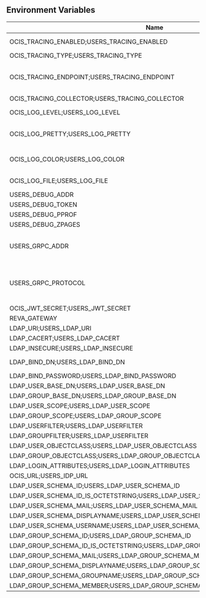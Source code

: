 ## Environment Variables

| Name | Type | Default Value | Description |
|------|------|---------------|-------------|
| OCIS_TRACING_ENABLED;USERS_TRACING_ENABLED | bool | false | Activates tracing.|
| OCIS_TRACING_TYPE;USERS_TRACING_TYPE | string |  | |
| OCIS_TRACING_ENDPOINT;USERS_TRACING_ENDPOINT | string |  | The endpoint to the tracing collector.|
| OCIS_TRACING_COLLECTOR;USERS_TRACING_COLLECTOR | string |  | |
| OCIS_LOG_LEVEL;USERS_LOG_LEVEL | string |  | The log level.|
| OCIS_LOG_PRETTY;USERS_LOG_PRETTY | bool | false | Activates pretty log output.|
| OCIS_LOG_COLOR;USERS_LOG_COLOR | bool | false | Activates colorized log output.|
| OCIS_LOG_FILE;USERS_LOG_FILE | string |  | The target log file.|
| USERS_DEBUG_ADDR | string | 127.0.0.1:9145 | |
| USERS_DEBUG_TOKEN | string |  | |
| USERS_DEBUG_PPROF | bool | false | |
| USERS_DEBUG_ZPAGES | bool | false | |
| USERS_GRPC_ADDR | string | 127.0.0.1:9144 | The address of the grpc service.|
| USERS_GRPC_PROTOCOL | string | tcp | The transport protocol of the grpc service.|
| OCIS_JWT_SECRET;USERS_JWT_SECRET | string |  | |
| REVA_GATEWAY | string | 127.0.0.1:9142 | |
| LDAP_URI;USERS_LDAP_URI | string | ldaps://localhost:9235 | |
| LDAP_CACERT;USERS_LDAP_CACERT | string | ~/.ocis/idm/ldap.crt | |
| LDAP_INSECURE;USERS_LDAP_INSECURE | bool | false | |
| LDAP_BIND_DN;USERS_LDAP_BIND_DN | string | uid=reva,ou=sysusers,o=libregraph-idm | |
| LDAP_BIND_PASSWORD;USERS_LDAP_BIND_PASSWORD | string |  | |
| LDAP_USER_BASE_DN;USERS_LDAP_USER_BASE_DN | string | ou=users,o=libregraph-idm | |
| LDAP_GROUP_BASE_DN;USERS_LDAP_GROUP_BASE_DN | string | ou=groups,o=libregraph-idm | |
| LDAP_USER_SCOPE;USERS_LDAP_USER_SCOPE | string | sub | |
| LDAP_GROUP_SCOPE;USERS_LDAP_GROUP_SCOPE | string | sub | |
| LDAP_USERFILTER;USERS_LDAP_USERFILTER | string |  | |
| LDAP_GROUPFILTER;USERS_LDAP_USERFILTER | string |  | |
| LDAP_USER_OBJECTCLASS;USERS_LDAP_USER_OBJECTCLASS | string | inetOrgPerson | |
| LDAP_GROUP_OBJECTCLASS;USERS_LDAP_GROUP_OBJECTCLASS | string | groupOfNames | |
| LDAP_LOGIN_ATTRIBUTES;USERS_LDAP_LOGIN_ATTRIBUTES |  | [uid mail] | |
| OCIS_URL;USERS_IDP_URL | string | https://localhost:9200 | |
| LDAP_USER_SCHEMA_ID;USERS_LDAP_USER_SCHEMA_ID | string | ownclouduuid | |
| LDAP_USER_SCHEMA_ID_IS_OCTETSTRING;USERS_LDAP_USER_SCHEMA_ID_IS_OCTETSTRING | bool | false | |
| LDAP_USER_SCHEMA_MAIL;USERS_LDAP_USER_SCHEMA_MAIL | string | mail | |
| LDAP_USER_SCHEMA_DISPLAYNAME;USERS_LDAP_USER_SCHEMA_DISPLAYNAME | string | displayname | |
| LDAP_USER_SCHEMA_USERNAME;USERS_LDAP_USER_SCHEMA_USERNAME | string | uid | |
| LDAP_GROUP_SCHEMA_ID;USERS_LDAP_GROUP_SCHEMA_ID | string | ownclouduuid | |
| LDAP_GROUP_SCHEMA_ID_IS_OCTETSTRING;USERS_LDAP_GROUP_SCHEMA_ID_IS_OCTETSTRING | bool | false | |
| LDAP_GROUP_SCHEMA_MAIL;USERS_LDAP_GROUP_SCHEMA_MAIL | string | mail | |
| LDAP_GROUP_SCHEMA_DISPLAYNAME;USERS_LDAP_GROUP_SCHEMA_DISPLAYNAME | string | cn | |
| LDAP_GROUP_SCHEMA_GROUPNAME;USERS_LDAP_GROUP_SCHEMA_GROUPNAME | string | cn | |
| LDAP_GROUP_SCHEMA_MEMBER;USERS_LDAP_GROUP_SCHEMA_MEMBER | string | member | |